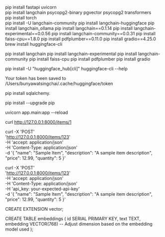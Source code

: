  
pip install fastapi uvicorn   
pip install langchain psycopg2-binary pgvector psycopg2 transformers  
pip install torch  
pip install -U langchain-community 
pip install langchain-huggingface
pip install langchain_ollama
pip install langchain==0.1.14
pip install langchain-experimental==0.0.56
pip install langchain-community==0.0.31
pip install faiss-cpu==1.8.0
pip install pdfplumber==0.11.0
pip install gradio==4.25.0
brew install huggingface-cli


pip install langchain
pip install langchain-experimental
pip install langchain-community
pip install faiss-cpu
pip install pdfplumber
pip install gradio


pip install -U "huggingface_hub[cli]"
huggingface-cli --help

Your token has been saved to /Users/bunyawatsingchai/.cache/huggingface/token


pip install sqlalchemy.  



pip install --upgrade pip


uvicorn app.main:app --reload

curl http://127.0.0.1:8000/items/1


curl -X 'POST' \
  'http://127.0.0.1:8000/items/123' \
  -H 'accept: application/json' \
  -H 'Content-Type: application/json' \
  -d '{
        "name": "Sample Item",
        "description": "A sample item description",
        "price": 12.99,
        "quantity": 5
      }'


curl -X 'POST' \
  'http://127.0.0.1:8000/items/123' \
  -H 'accept: application/json' \
  -H 'Content-Type: application/json' \
  -H 'api_key: your-expected-api-key' \
  -d '{
        "name": "Sample Item",
        "description": "A sample item description",
        "price": 12.99,
        "quantity": 5
      }'

CREATE EXTENSION vector;

CREATE TABLE embeddings (
    id SERIAL PRIMARY KEY,
    text TEXT,
    embedding VECTOR(768) -- Adjust dimension based on the embedding model used
);
